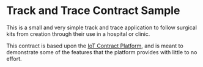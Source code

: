 # Track and Trace Contract Sample

This is a small and very simple track and trace application to follow surgical kits from creation through their use in a hospital or clinic. 

This contract is based upon the [IoT Contract Platform](http://github.com/ibm-watson-iot/blockchain-samples/contracts/platform/iotcontractplatform), and is meant to demonstrate some of the features that the platform provides with little to no effort.